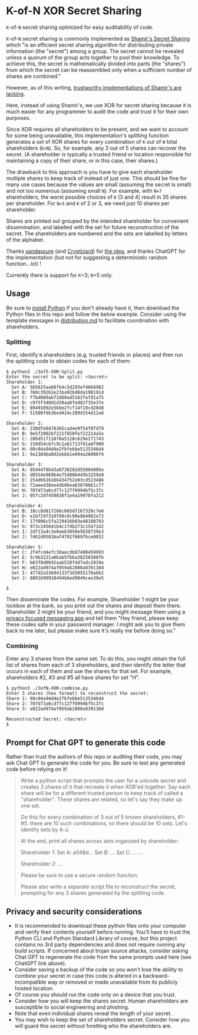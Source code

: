 # K-of-N XOR Secret Sharing

`K`-of-`N` secret sharing optimized for easy auditability of code.

`K`-of-`N` secret sharing is commonly implemented as [Shamir's Secret Sharing](https://en.wikipedia.org/wiki/Shamir%27s_secret_sharing) which "is an efficient secret sharing algorithm for distributing private information (the "secret") among a group. The secret cannot be revealed unless a quorum of the group acts together to pool their knowledge. To achieve this, the secret is mathematically divided into parts (the "shares") from which the secret can be reassembled only when a sufficient number of shares are combined."

However, as of this writing, [trustworthy implementations of Shamir's are lacking](https://www.reddit.com/r/cryptography/comments/1et5hy0/shamirs_secret_sharing_for_common_people/).

Here, instead of using Shamir's, we use XOR for secret sharing because it is much easier for any programmer to audit the code and trust it for their own purposes.

Since XOR requires all shareholders to be present, and we want to account for some being unavailable, this implementation's splitting function generates a *set* of XOR shares for every combination of `K` out of `N` total shareholders (`K<N`). So, for example, any 3 out of 5 shares can recover the secret. (A shareholder is typically a trusted friend or location responsible for maintaining a copy of their share, or in this case, their shares.)

The drawback to this approach is you have to give each shareholder multiple shares to keep track of instead of just one. This should be fine for many use cases because the values are small (assuming the secret is small) and not too numerous (assuming small `N`). For example, with `N=7` shareholders, the worst possible choices of `K` (3 and 4) result in 35 shares per shareholder. For `N=5` and `K` of 2 or 3, we need just 10 shares per shareholder.

Shares are printed out grouped by the intended shareholder for convenient dissemination, and labelled with the set for future reconstruction of the secret. The shareholders are numbered and the sets are labelled by letters of the alphabet.

Thanks [sandassure](https://www.reddit.com/user/sandassure/) (and [Cryptizard](https://www.reddit.com/user/Cryptizard/)) for [the idea](https://www.reddit.com/r/cryptography/comments/1et5hy0/comment/lm3sz9j/), and thanks ChatGPT for the implementation (but not for suggesting a deterministic random function...lol) !

Currently there is support for `K`=3; `N`=5 only.

## Usage

Be sure to [install Python](https://www.google.com/search?q=install+python) if you don't already have it, then download the Python files in this repo and follow the below example. Consider using the template messages in [distribution.md](distribution.md) to
facilitate coordination with shareholders.

### Splitting

First, identify `N` shareholders (e.g. trusted friends or places) and then run the splitting code to obtain codes for each of them:

```
$ python3 ./3of5-XOR-Split.py
Enter the secret to be split: 🔥Secret🔥
Shareholder 1:
  Set A: 565625aa68fb4c5d293ef46b6982
  Set B: 760c39261e21ba92bd8da198191d
  Set C: f7bd089ab72d68ad5162fefd1a75
  Set D: c975f340d1d38aa6fed82f35e37e
  Set E: 89491092e5bbe2fcf14f18cd28d8
  Set F: 51508f6b3bed424c289d154d12a8

Shareholder 2:
  Set A: 238dfe8478365cad4e9f54f0fd79
  Set B: 9e5f2002bf221f850fef22214a5e
  Set C: 286d51711870a5128c629e271743
  Set G: 150d54cbfc9c1a61713f41adf900
  Set H: 60c04a94d4e2fbfebbe5135346d4
  Set I: 9a1384ba0d2ebbb1e694a26006f4

Shareholder 3:
  Set A: 85444f8b43a8738202d55004005e
  Set D: d8554e969b4e75d80b445b3259a9
  Set E: 254db616166434752e03cd513486
  Set G: 72aee438ee4db86ea63870661c77
  Set H: 707d73a6cd77c127f6994bf5c37c
  Set J: 05fc2df450836f1e4a1997bfa212

Shareholder 4:
  Set B: 18cc8d81f266c665d7167326c7e6
  Set D: e1bf297319f89c0c90e884982e72
  Set F: 17f096c5fa229416b03e48100793
  Set G: 973c245641b4c17db273c15471d2
  Set I: 2df13a4c3e0aeb3050e5038739e3
  Set J: 7d62d0581baf4702f669fbce0652

Shareholder 5:
  Set C: 2f4fcd4efc38aecdb87490459993
  Set E: 5c9b3221a0bab5fbba38250388fb
  Set F: b63f8d0b92aab528fdd7adc2819e
  Set H: e022ad974af059ab2808a839110d
  Set I: 477d2a53604133f3d3055178abb2
  Set J: 8801690918494b6ed9049cee30e5

$
```

Then disseminate the codes. For example, Shareholder 1 might be your lockbox at the bank, so you print out the shares and deposit them there. Shareholder 2 might be your friend, and you might message them using a [privacy focused messaging app](https://www.google.com/search?q=privacy+focused+messaging+app) and tell them "Hey friend, please keep these codes safe in your password manager. I might ask you to give them back to me later, but please make sure it's really me before doing so." 

### Combining

Enter any 3 shares from the same set. To do this, you might obtain the full list of shares from each of 3 shareholders, and then identify the letter that occurs in each of them and use the shares for that set. For example, shareholders #2, #3 and #5 all have shares for set "H".

```
$ python3 ./3ofN-XOR-combine.py 
Enter 3 shares (hex format) to reconstruct the secret:
Share 1: 60c04a94d4e2fbfebbe5135346d4
Share 2: 707d73a6cd77c127f6994bf5c37c
Share 3: e022ad974af059ab2808a839110d

Reconstructed Secret: 🔥Secret🔥
$
```

## Prompt for Chat GPT to generate this code

Rather than trust the authors of this repo or auditing their code, you may ask Chat GPT to generate the code for you. Be
sure to test any generated code before relying on it!

> Write a python script that prompts the user for a unicode secret and creates 3 shares of it that recreate it when XOR'ed together. Say each share will be for a different trusted person to keep track of called a "shareholder". These shares are related, so let's say they make up one set.
>
> Do this for every combination of 3 out of 5 known shareholders, #1-#5. there are 10 such combinations, so there should be 10 sets. Let's identify sets by A-J.
>
> At the end, print all shares across sets organized by shareholder:
>
> Shareholder 1:
> Set A:  a048d...
> Set B: ...
> Set C: ...
> ...
>
> Shareholder 2:
> ...
>
> Please be sure to use a secure random function.
>
> Please also write a separate script file to reconstruct the secret, prompting for any 3 shares generated by the splitting code.

## Privacy and security considerations

* It is recommended to download these python files onto your computer and verify their contents yourself before running.
You'll have to trust the Python CLI and Python Standard Library of course, but this project contains no 3rd party
dependencies and does not require running any build scripts. If concerned about trojan source attacks, consider asking
Chat GPT to regenerate the code from the same prompts used here (see ChatGPT link above).
* Consider saving a backup of the code so you won't lose the ability to combine your secret in case this code is altered
in a backward-incompatible way or removed or made unavailable from its publicly hosted location.
* Of course you should run the code only on a device that you trust.
* Consider how you will keep the shares secret. Human shareholders are susceptible to social engineering and phishing.
* Note that even individual shares reveal the length of your secret.
* You may wish to keep the set of shareholders secret. Consider how you will guard this secret without foretting who the
shareholders are.
